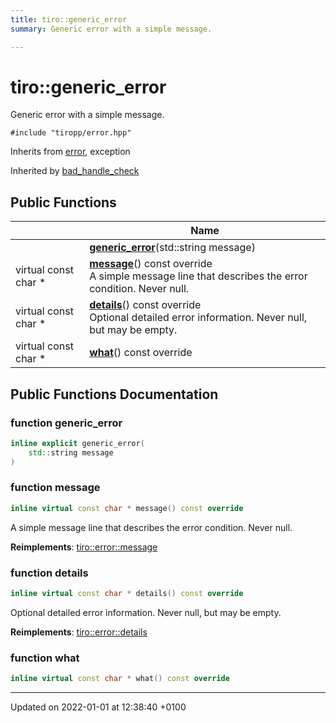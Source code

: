 ```yaml
---
title: tiro::generic_error
summary: Generic error with a simple message. 

---
```


# tiro::generic_error



Generic error with a simple message. 


`#include "tiropp/error.hpp"`

Inherits from [error](/docs/api/classes/classtiro_1_1error), exception

Inherited by [bad_handle_check](/docs/api/classes/classtiro_1_1bad__handle__check)

## Public Functions

|                | Name           |
| -------------- | -------------- |
| | **[generic_error](/docs/api/classes/classtiro_1_1generic__error#function-generic-error)**(std::string message) |
| virtual const char * | **[message](/docs/api/classes/classtiro_1_1generic__error#function-message)**() const override<br>A simple message line that describes the error condition. Never null.  |
| virtual const char * | **[details](/docs/api/classes/classtiro_1_1generic__error#function-details)**() const override<br>Optional detailed error information. Never null, but may be empty.  |
| virtual const char * | **[what](/docs/api/classes/classtiro_1_1generic__error#function-what)**() const override |

## Public Functions Documentation

### function generic_error

```cpp
inline explicit generic_error(
    std::string message
)
```


### function message

```cpp
inline virtual const char * message() const override
```

A simple message line that describes the error condition. Never null. 

**Reimplements**: [tiro::error::message](/docs/api/classes/classtiro_1_1error#function-message)


### function details

```cpp
inline virtual const char * details() const override
```

Optional detailed error information. Never null, but may be empty. 

**Reimplements**: [tiro::error::details](/docs/api/classes/classtiro_1_1error#function-details)


### function what

```cpp
inline virtual const char * what() const override
```


-------------------------------

Updated on 2022-01-01 at 12:38:40 +0100